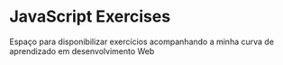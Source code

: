 # JavaScript Exercises
 Espaço para disponibilizar exercícios acompanhando a minha curva de aprendizado em desenvolvimento Web

